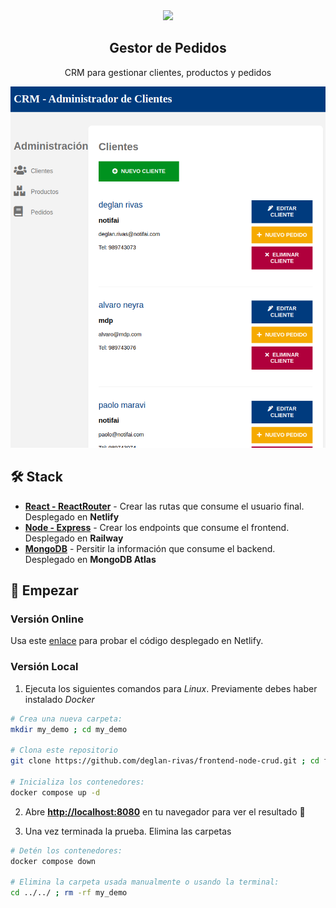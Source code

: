 

<div align="center">
  <img src="logo.png" height="90px" width="auto" /> 
  <h2>Gestor de Pedidos</h2>
  <p>
    CRM para gestionar clientes, productos y pedidos
  </p>
  <img src="portada.png"></img>
</div>


## 🛠️ Stack

- [**React - ReactRouter**](https://react.dev/) - Crear las rutas que consume el usuario final. Desplegado en **Netlify**
- [**Node - Express**](https://expressjs.com/) - Crear los endpoints que consume el frontend. Desplegado en **Railway**
- [**MongoDB**](https://www.mongodb.com/atlas/database) - Persitir la información que consume el backend. Desplegado en **MongoDB Atlas**


## 🚀 Empezar

### **Versión Online**

Usa este [enlace](https://cozy-marshmallow-9bef05.netlify.app/ "Probar Demo") para probar el código desplegado en Netlify.



### **Versión Local**
1. Ejecuta los siguientes comandos para *Linux*. Previamente debes haber instalado *Docker*

```bash
# Crea una nueva carpeta:
mkdir my_demo ; cd my_demo

# Clona este repositorio
git clone https://github.com/deglan-rivas/frontend-node-crud.git ; cd frontend-node-crud/

# Inicializa los contenedores:
docker compose up -d
```

2. Abre [**http://localhost:8080**](http://localhost:8080/) en tu navegador para ver el resultado 🚀

3. Una vez terminada la prueba. Elimina las carpetas
```bash
# Detén los contenedores:
docker compose down

# Elimina la carpeta usada manualmente o usando la terminal:
cd ../../ ; rm -rf my_demo
```